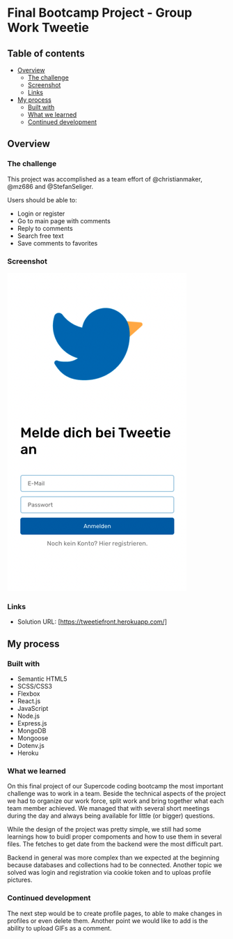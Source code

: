 # Final Bootcamp Project - Group Work Tweetie

## Table of contents

- [Overview](#overview)
  - [The challenge](#the-challenge)
  - [Screenshot](#screenshot)
  - [Links](#links)
- [My process](#my-process)
  - [Built with](#built-with)
  - [What we learned](#what-i-learned)
  - [Continued development](#continued-development)

## Overview

### The challenge

This project was accomplished as a team effort of @christianmaker, @mz686 and @StefanSeliger. 

Users should be able to:

- Login or register
- Go to main page with comments
- Reply to comments 
- Search free text
- Save comments to favorites

### Screenshot

![](./Screenshot.png)

### Links

- Solution URL: [https://tweetiefront.herokuapp.com/]

## My process

### Built with

- Semantic HTML5 
- SCSS/CSS3
- Flexbox
- React.js
- JavaScript
- Node.js
- Express.js
- MongoDB
- Mongoose
- Dotenv.js
- Heroku

### What we learned

On this final project of our Supercode coding bootcamp the most important challenge was to work in a team. Beside the technical aspects of the project we had to organize our work force, split work and bring together what each team member achieved. We managed that with several short meetings during the day and always being available for little (or bigger) questions. 

While the design of the project was pretty simple, we still had some learnings how to buidl proper compoments and how to use them in several files. The fetches to get date from the backend were the most difficult part. 

Backend in general was more complex than we expected at the beginning because databases and collections had to be connected. Another topic we solved was login and registration via cookie token and to uploas profile pictures. 

### Continued development

The next step would be to create profile pages, to able to make changes in profiles or even delete them. Another point we would like to add is the ability to upload GIFs as a comment. 